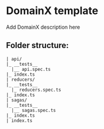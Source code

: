 # DomainX template

Add DomainX description here

## Folder structure:

```
| api/
|_ __tests__
  |__ api.spec.ts
|_ index.ts
| reducers/
|_ __tests__
  |_ reducers.spec.ts
|_ index.ts
| sagas/
|_ __tests__
  |__ sagas.spec.ts
|_ index.ts
| index.ts
```
